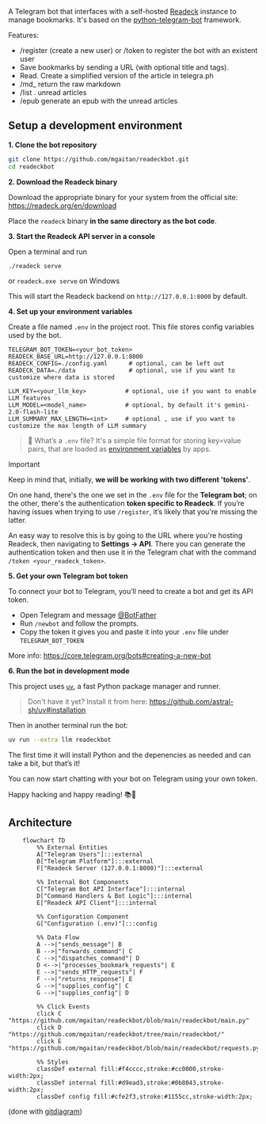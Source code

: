 A Telegram bot that interfaces with a self-hosted [Readeck](https://readeck.org/) instance to manage bookmarks.
It's based on the [python-telegram-bot](https://python-telegram-bot.org/) framework.

Features:

- /register (create a new user) or /token to register the bot with an existent user
- Save bookmarks by sending a URL (with optional title and tags).
- Read. Create a simplified version of the article in telegra.ph
- /md_<id> return the raw markdown
- /list  . unread articles 
- /epub generate an epub with the unread articles


## Setup a development environment

**1. Clone the bot repository**

```bash
git clone https://github.com/mgaitan/readeckbot.git
cd readeckbot
```

**2. Download the Readeck binary**

Download the appropriate binary for your system from the official site: https://readeck.org/en/download

Place the `readeck` binary **in the same directory as the bot code**.  

**3. Start the Readeck API server in a console**

Open a terminal and run 

```bash
./readeck serve
```

or `readeck.exe serve` on Windows

This will start the Readeck backend on `http://127.0.0.1:8000` by default. 


**4. Set up your environment variables**

Create a file named `.env` in the project root. This file stores config variables used by the bot.

```env
TELEGRAM_BOT_TOKEN=<your_bot_token>
READECK_BASE_URL=http://127.0.0.1:8000
READECK_CONFIG=./config.yaml      # optional, can be left out
READECK_DATA=./data               # optional, use if you want to customize where data is stored

LLM_KEY=<your_llm_key>           # optional, use if you want to enable LLM features
LLM_MODEL=<model_name>           # optional, by default it's gemini-2.0-flash-lite
LLM_SUMMARY_MAX_LENGTH=<int>     # optional , use if you want to customize the max length of LLM summary
```

> 📄 What’s a `.env` file? It's a simple file format for storing key=value pairs, that are loaded as [environment variables](https://en.wikipedia.org/wiki/Environment_variable) by apps. 

> [!IMPORTANT]
> Keep in mind that, initially, **we will be working with two different 'tokens'**.
> 
> On one hand, there's the one we set in the `.env` file for the **Telegram bot**; on the other, there's the authentication **token specific to Readeck**.
> If you’re having issues when trying to use `/register`, it’s likely that you're missing the latter.
> 
> An easy way to resolve this is by going to the URL where you're hosting Readeck, then navigating to **Settings → API**.
> There you can generate the authentication token and then use it in the Telegram chat with the command `/token <your_readeck_token>`.

**5. Get your own Telegram bot token**

To connect your bot to Telegram, you’ll need to create a bot and get its API token.

- Open Telegram and message [@BotFather](https://t.me/botfather)
- Run `/newbot` and follow the prompts.
- Copy the token it gives you and paste it into your `.env` file under `TELEGRAM_BOT_TOKEN`

More info: https://core.telegram.org/bots#creating-a-new-bot

**6. Run the bot in development mode**

This project uses [`uv`](https://github.com/astral-sh/uv), a fast Python package manager and runner.

> Don't have it yet? Install it from here: https://github.com/astral-sh/uv#installation

Then in another terminal run the bot:

```bash
uv run --extra llm readeckbot
```

The first time it will install Python and the depenencies as needed and can take a bit, but 
that’s it! 

You can now start chatting with your bot on Telegram using your own token.


Happy hacking and happy reading! 📚🤖

## Architecture


```mermaid
    flowchart TD
        %% External Entities
        A["Telegram Users"]:::external
        B["Telegram Platform"]:::external
        F["Readeck Server (127.0.0.1:8000)"]:::external

        %% Internal Bot Components
        C["Telegram Bot API Interface"]:::internal
        D["Command Handlers & Bot Logic"]:::internal
        E["Readeck API Client"]:::internal

        %% Configuration Component
        G["Configuration (.env)"]:::config

        %% Data Flow
        A -->|"sends_message"| B
        B -->|"forwards_command"| C
        C -->|"dispatches_command"| D
        D <-->|"processes_bookmark_requests"| E
        E -->|"sends_HTTP_requests"| F
        F -->|"returns_response"| E
        G -->|"supplies_config"| C
        G -->|"supplies_config"| D

        %% Click Events
        click C "https://github.com/mgaitan/readeckbot/blob/main/readeckbot/main.py"
        click D "https://github.com/mgaitan/readeckbot/tree/main/readeckbot/"
        click E "https://github.com/mgaitan/readeckbot/blob/main/readeckbot/requests.py"

        %% Styles
        classDef external fill:#f4cccc,stroke:#cc0000,stroke-width:2px;
        classDef internal fill:#d9ead3,stroke:#0b8043,stroke-width:2px;
        classDef config fill:#cfe2f3,stroke:#1155cc,stroke-width:2px;
```


(done with [gitdiagram](https://gitdiagram.com/mgaitan/readeckbot))
